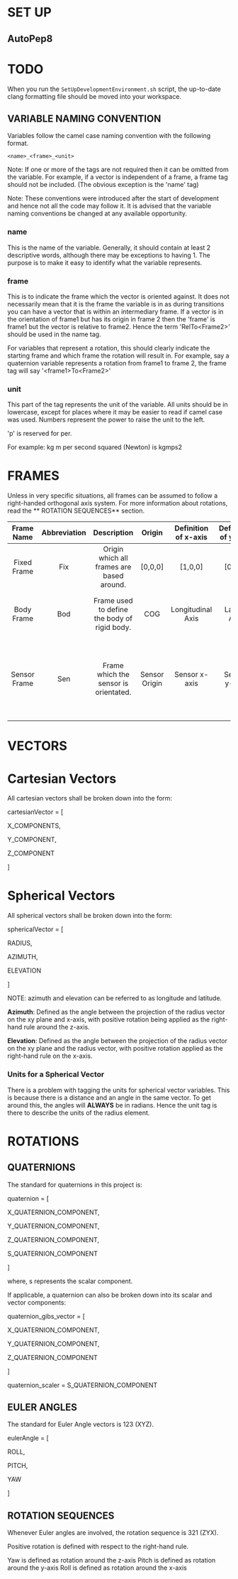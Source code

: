 # SET UP #

## AutoPep8 ##
# TODO

When you run the `SetUpDevelopmentEnvironment.sh` script, the up-to-date clang formatting file should be moved into your workspace.

## VARIABLE NAMING CONVENTION ##

Variables follow the camel case naming convention with the following format.

`<name>_<frame>_<unit>`

Note: If one or more of the tags are not required then it can be omitted from the variable. For example, if a vector is independent of a frame, a frame
tag should not be included. (The obvious exception is the 'name' tag)

Note: These conventions were introduced after the start of development and hence not all the code may follow it. It is advised that the variable naming conventions be changed at any available opportunity.

### name ###

This is the name of the variable. Generally, it should contain at least 2 descriptive words, although there may be exceptions to having 1. The purpose is to make it easy to identify what the variable represents.


### frame ###

This is to indicate the frame which the vector is oriented against. It does not necessarily mean that it is the frame the variable is in as during transitions you can have a vector that is within an intermediary frame. If a vector is in the orientation of frame1 but has its origin in frame 2 then the 'frame' is frame1 but the vector is relative to frame2. Hence the term 'RelTo\<Frame2\>' should be used in the name tag.

For variables that represent a rotation, this should clearly indicate the starting frame and which frame the rotation will result in. For example, say a quaternion variable represents a rotation from frame1 to frame 2, the frame tag will say '\<frame1\>To\<Frame2\>'

### unit ###

This part of the tag represents the unit of the variable. All units should be in lowercase, except for places where it may be easier to read if camel case was used. Numbers represent the power to raise the unit to the left.

'p' is reserved for per.

For example: kg m per second squared (Newton) is kgmps2

# FRAMES #

Unless in very specific situations, all frames can be assumed to follow a right-handed orthogonal axis system. For more information about rotations, read the ** ROTATION SEQUENCES** section.

|       Frame Name      | Abbreviation |                 Description                  |     Origin    |  Definition of x-axis  |   Definition of y-axis   |     Definition of z-axis     |                                     Note                                                           |
|:---------------------:|:------------:|:--------------------------------------------:|:-------------:|:----------------------:|:------------------------:|:----------------------------:|:--------------------------------------------------------------------------------------------------:|
|       Fixed Frame     |     Fix      | Origin which all frames are based around.    |    [0,0,0]    |       [1,0,0]          |          [0,1,0]         |            [0,0,1]           |                                                                                                    |
|       Body Frame      |     Bod      | Frame used to define the body of rigid body. |      COG      |   Longitudinal Axis    |       Lateral Axis       |    Cross Product of x & y    | Note that definition may vary for some bodies.                                                     |
|     Sensor Frame      |     Sen      | Frame which the sensor is orientated.        | Sensor Origin |     Sensor x-axis      |       Sensor y-axis      |        Sensor z-axis         | This frame is dependent on the sensor it is representing. Also used for describing hardware frames |

# VECTORS #

# Cartesian Vectors #

All cartesian vectors shall be broken down into the form:

cartesianVector = [

  X_COMPONENTS,

  Y_COMPONENT,

  Z_COMPONENT

]

# Spherical Vectors #

All spherical vectors shall be broken down into the form:

sphericalVector = [

  RADIUS,

  AZIMUTH,

  ELEVATION

]

NOTE: azimuth and elevation can be referred to as longitude and latitude.

**Azimuth**: Defined as the angle between the projection of the radius vector on the xy plane and x-axis, with positive rotation being applied as the right-hand rule around the z-axis.

**Elevation**: Defined as the angle between the projection of the radius vector on the xy plane and the radius vector, with positive rotation applied as the right-hand rule on the x-axis.

### Units for a Spherical Vector ###

There is a problem with tagging the units for spherical vector variables. This is because there is a distance and an angle in the same vector. To get around this, the angles will **ALWAYS** be in radians. Hence the unit tag is there to describe the units of the radius element.
# ROTATIONS #
## QUATERNIONS ##

The standard for quaternions in this project is:

quaternion = [

  X_QUATERNION_COMPONENT,

  Y_QUATERNION_COMPONENT,

  Z_QUATERNION_COMPONENT,

  S_QUATERNION_COMPONENT

]

where, s represents the scalar component.

If applicable, a quaternion can also be broken down into its scalar and vector components:

quaternion_gibs_vector = [

  X_QUATERNION_COMPONENT,

  Y_QUATERNION_COMPONENT,

  Z_QUATERNION_COMPONENT

]

quaternion_scaler = S_QUATERNION_COMPONENT

## EULER ANGLES ##

The standard for Euler Angle vectors is 123 (XYZ).

eulerAngle = [

  ROLL,

  PITCH,

  YAW
  
]

## ROTATION SEQUENCES ##

Whenever Euler angles are involved, the rotation sequence is 321 (ZYX).

Positive rotation is defined with respect to the right-hand rule.

Yaw is defined as rotation around the z-axis
Pitch is defined as rotation around the y-axis
Roll is defined as rotation around the x-axis
